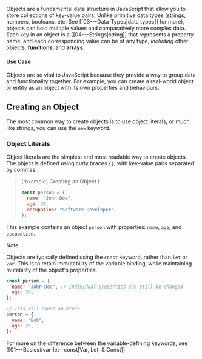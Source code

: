 Objects are a fundamental data structure in JavaScript that allow you to store collections of key-value pairs. Unlike primitive data types (strings, numbers, booleans, etc. See [[03---Data-Types|data types]] for more), objects can hold multiple values and comparatively more complex data. Each key in an object is a [[04---Strings|string]] that represents a property name, and each corresponding value can be of any type, _including_ other objects, **functions**, and **arrays**.

#### Use Case

Objects are so vital to JavaScript because they provide a way to group data and functionality together. For example, you can create a real-world object or entity as an object with its own properties and behaviours.

## Creating an Object

The most common way to create objects is to use object literals, or much like strings, you can use the `new` keyword.

### Object Literals

Object literals are the simplest and most readable way to create objects. The object is defined using curly braces `{}`, with key-value pairs separated by commas.

> [!example] Creating an Object I
>
> ```javascript
> const person = {
>   name: "John Doe",
>   age: 30,
>   occupation: "Software Developer",
> };
> ```

This example contains an object `person` with properties: `name`, `age`, and `occupation`.

> [!note]
> Objects are typically defined using the `const` keyword, rather than `let` or `var`. This is to retain immutability of the variable binding, while maintaining mutability of the object's properties.
>
> ```javascript
> const person = {
>   name: "John Doe", // Individual properties can still be changed
>   age: 30,
> };
>
> // This will cause an error
> person = {
>   name: "Bob",
>   age: 25,
> };
> ```
>
> For more on the difference between the variable-defining keywords, see [[01---Basics#var-let--const|Var, Let, & Const]]
